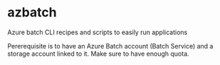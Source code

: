 # azbatch
Azure batch CLI recipes and scripts to easily run applications

Pererequisite is to have an Azure Batch account (Batch Service) and a storage account linked to it. Make sure to have enough quota.